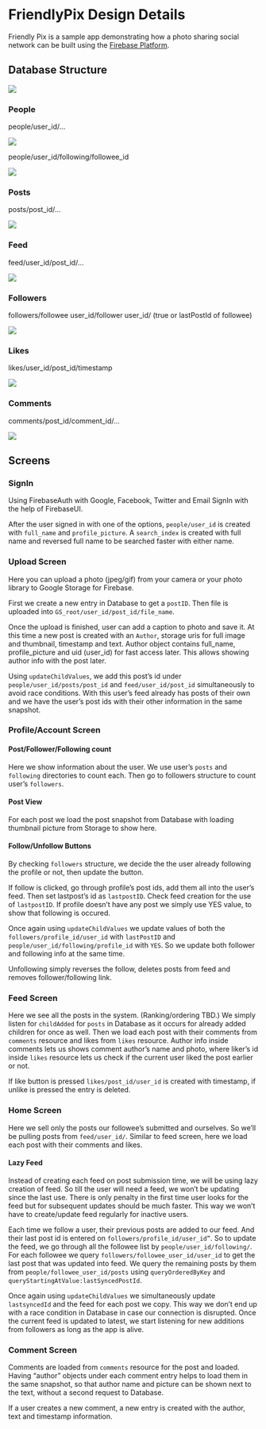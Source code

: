 # FriendlyPix Design Details
Friendly Pix is a sample app demonstrating how a photo sharing social network can be built using the [Firebase Platform](http://firebase.google.com/).

## Database Structure
![](database.png)

### People
people/user_id/...

![](people.png)

people/user_id/following/followee_id

![](following.png)

### Posts
posts/post_id/...

![](posts.png)

### Feed
feed/user_id/post_id/...

![](feed.png)

### Followers
followers/followee user_id/follower user_id/ (true or lastPostId of followee)

![](followers.png)

### Likes
likes/user_id/post_id/timestamp

![](likes.png)

### Comments
comments/post_id/comment_id/...

![](comments.png)

## Screens
### SignIn
Using FirebaseAuth with Google, Facebook, Twitter and Email SignIn with the help of FirebaseUI.

After the user signed in with one of the options, `people/user_id` is created with `full_name` and `profile_picture`. A `search_index` is created with full name and reversed full name to be searched faster with either name.

### Upload Screen
Here you can upload a photo (jpeg/gif) from your camera or your photo library to Google Storage for Firebase.

First we create a new entry in Database to get a `postID`. Then file is uploaded into `GS_root/user_id/post_id/file_name`.

Once the upload is finished, user can add a caption to photo and save it. At this time a new post is created with an `Author`, storage uris for full image and thumbnail, timestamp and text. Author object contains full_name, profile_picture and uid (user_id) for fast access later. This allows showing author info with the post later. 

Using `updateChildValues`, we add this post’s id under `people/user_id/posts/post_id` and `feed/user_id/post_id` simultaneously to avoid race conditions. With this user’s feed already has posts of their own and we have the user’s post ids with their other information in the same snapshot.

### Profile/Account Screen
#### Post/Follower/Following count
Here we show information about the user. We use user’s `posts` and `following` directories to count each. Then go to followers structure to count user’s `followers`.

#### Post View
For each post we load the post snapshot from Database with loading thumbnail picture from Storage to show here.

#### Follow/Unfollow Buttons
By checking `followers` structure, we decide the the user already following the profile or not, then update the button.

If follow is clicked, go through profile’s post ids, add them all into the user’s feed. Then set lastpost’s id as `lastpostID`. Check feed creation for the use of `lastpostID`. If profile doesn’t have any post we simply use YES value, to show that following is occured.

Once again using `updateChildValues` we update values of both the `followers/profile_id/user_id` with `lastPostID` and `people/user_id/following/profile_id` with `YES`. So we update both follower and following info at the same time.

Unfollowing simply reverses the follow, deletes posts from feed and removes follower/following link.

### Feed Screen
Here we see all the posts in the system. (Ranking/ordering TBD.) We simply listen for `childAdded` for `posts` in Database as it occurs for already added children for once as well. Then we load each post with their comments from `comments` resource and likes from `likes` resource. Author info inside comments lets us shows comment author’s name and photo, where liker’s id inside `likes` resource lets us check if the current user liked the post earlier or not.

If like button is pressed `likes/post_id/user_id` is created with timestamp, if unlike is pressed the entry is deleted.

### Home Screen
Here we sell only the posts our followee’s submitted and ourselves. So we’ll be pulling posts from `feed/user_id/`. Similar to feed screen, here we load each post with their comments and likes. 

#### Lazy Feed
Instead of creating each feed on post submission time, we will be using lazy creation of feed. So till the user will need a feed, we won’t be updating since the last use. There is only penalty in the first time user looks for the feed but for subsequent updates should be much faster. This way we won’t have to create/update feed regularly for inactive users.

Each time we follow a user, their previous posts are added to our feed. And their last post id is entered on `followers/profile_id/user_id”`. So to update the feed, we go through all the followee list by `people/user_id/following/`. For each followee we query `followers/followee_user_id/user_id` to get the last post that was updated into feed. We query the remaining posts by them from `people/followee_user_id/posts` using `queryOrderedByKey` and `queryStartingAtValue:lastSyncedPostId`.

Once again using `updateChildValues` we simultaneously update `lastsyncedId` and the feed for each post we copy. This way we don’t end up with a race condition in Database in case our connection is disrupted.
Once the current feed is updated to latest, we start listening for new additions from followers as long as the app is alive.

### Comment Screen
Comments are loaded from `comments` resource for the post and loaded. Having “author” objects under each comment entry helps to load them in the same snapshot, so that author name and picture can be shown next to the text, without a second request to Database.

If a user creates a new comment, a new entry is created with the author, text and timestamp information. 






 


